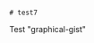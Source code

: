                                                                                                                                                                 # test7
Test "graphical-gist"